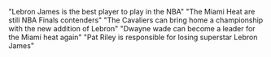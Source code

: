"Lebron James is the best player to play in the NBA"
"The Miami Heat are still NBA Finals contenders"
"The Cavaliers can bring home a championship with the new addition of Lebron"
"Dwayne wade can become a leader for the Miami heat again"
"Pat Riley is responsible for losing superstar Lebron James"

